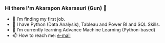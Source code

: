 ### Hi there I'm Akarapon Akarasuri (Gun) 👋


- 🔭 I’m finding my first job.
- 📖 I have Python (Data Analysis), Tableau and Power BI and SQL Skills.
- 🌱 I’m currently learning Advance Machine Learning (Python-based)
- 📫 How to reach me: [e-mail](mailto:akarapon2541.work@gmail.com)
